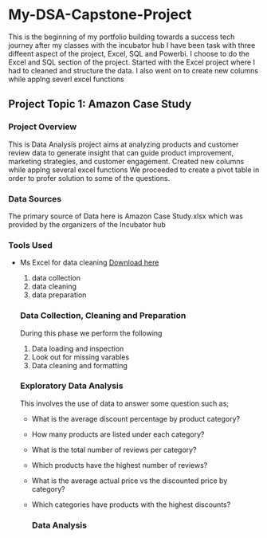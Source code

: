 # My-DSA-Capstone-Project

This is the beginning of my portfolio building towards a success tech journey after my classes with the incubator hub
I have been task with three diffeent aspect of the project, Excel, SQL and Powerbi. I choose to do the Excel and SQL section of the project.
Started with the Excel project where I had to cleaned and structure the data.
I also went on to create new columns while applng severl excel functions

## Project Topic 1: Amazon Case Study

### Project Overview
This is Data Analysis project aims at analyzing products and customer review data to generate insight that can
guide product improvement, marketing strategies, and customer engagement. Created new columns while applng several excel functions
We proceeded to create a pivot table in order to profer solution to some of the questions.

### Data Sources
The primary source of Data here is Amazon Case Study.xlsx which was provided by the organizers of the Incubator hub

### Tools Used
- Ms Excel for data cleaning [Download here]()
   1. data collection
   2. data cleaning
   3. data preparation
 
  ### Data Collection, Cleaning and Preparation
  During this phase we perform the following
  1. Data loading and inspection
  2. Look out for missing varables
  3. Data cleaning and formatting

  ### Exploratory Data Analysis
  This involves the use of data to answer some question such as; 
  - What is the average discount percentage by product category?
  - How many products are listed under each category?
  - What is the total number of reviews per category?
  - Which products have the highest number of reviews?
  - What is the average actual price vs the discounted price by category?
  - Which categories have products with the highest discounts?
 
    ### Data Analysis
  


